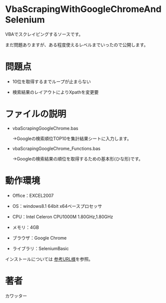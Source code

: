 # VbaScrapingWithGoogleChromeAndSelenium

VBAでスクレイピングするソースです。

まだ問題ありますが、ある程度使えるレベルまでいったので公開します。

# 問題点

* 10位を取得するまでループが止まらない

* 検索結果のレイアウトによりXpathを変更要

# ファイルの説明

* vbaScrapingGoogleChrome.bas

  →Googleの検索順位TOP10を集計結果シートに入力します。

* vbaScrapingGoogleChrome_Functions.bas

  →Googleの検索結果の順位を取得するための基本形(ひな形)です。

# 動作環境

* Office：EXCEL2007

* OS：windows8.1 64bit x64ベースプロセッサ

* CPU：Intel Celeron CPU1000M 1.80GHz,1.80GHz

* メモリ：4GB

* ブラウザ：Google Chrome

* ライブラリ：SeleniumBasic

インストールについては [参考URL様](https://qiita.com/400800mkouyou/items/735704557e52bd5c08dc)を参照。

# 著者

カワッター
